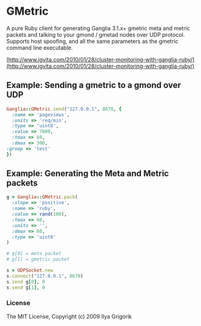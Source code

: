 # GMetric

A pure Ruby client for generating Ganglia 3.1.x+ gmetric meta and metric packets and talking to your gmond / gmetad nodes over UDP protocol. Supports host spoofing, and all the same parameters as the gmetric command line executable.

[http://www.igvita.com/2010/01/28/cluster-monitoring-with-ganglia-ruby/](http://www.igvita.com/2010/01/28/cluster-monitoring-with-ganglia-ruby/)

## Example: Sending a gmetric to a gmond over UDP

```ruby
Ganglia::GMetric.send("127.0.0.1", 8670, {
  :name => 'pageviews',
  :units => 'req/min',
  :type => 'uint8',
  :value => 7000,
  :tmax => 60,
  :dmax => 300,
:group => 'test'
})
```

## Example: Generating the Meta and Metric packets

```ruby
g = Ganglia::GMetric.pack(
  :slope => 'positive',
  :name => 'ruby',
  :value => rand(100),
  :tmax => 60,
  :units => '',
  :dmax => 60,
  :type => 'uint8'
)

# g[0] = meta packet
# g[1] = gmetric packet

s = UDPSocket.new
s.connect("127.0.0.1", 8670)
s.send g[0], 0
s.send g[1], 0
```

### License

The MIT License, Copyright (c) 2009 Ilya Grigorik